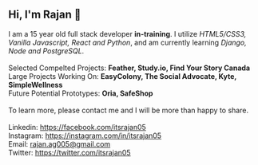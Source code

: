 ## Hi, I'm Rajan 👋

I am a 15 year old full stack developer **in-training**. I utilize _HTML5/CSS3, Vanilla Javascript, React and Python_, and am currently learning _Django, Node and PostgreSQL_. <br><br>
Selected Compelted Projects: __Feather, Study.io, Find Your Story Canada__ <br>
Large Projects Working On: __EasyColony, The Social Advocate, Kyte, SimpleWellness__<br> 
Future Potential Prototypes: __Oria, SafeShop__ 
<br><br>
To learn more, please contact me and I will be more than happy to share. 
<br><br>
Linkedin: https://facebook.com/itsrajan05 <br> 
Instagram: https://instagram.com/in/itsrajan05<br> 
Email: rajan.ag005@gmail.com<br>
Twitter: https://twitter.com/itsrajan05<br>
 
 

